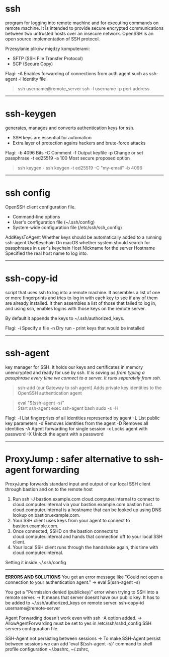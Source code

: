 
# ssh
program for logging into remote machine and for executing commands on remote machine. It is intended to provide secure encrypted communications between two untrusted hosts over an insecure network.
OpenSSH is an open source implementation of SSH protocol.

Przesyłanie plików między komputerami:
  - SFTP (SSH File Transfer Protocol)
  - SCP (Secure Copy)

Flagi:
-A  Enables forwarding of connections from auth agent such as ssh-agent
-i  Identity file

> ssh username@remote_server
> ssh -l username -p port address

---

# ssh-keygen
generates, manages and converts authentication keys for ssh.
  - SSH keys are essential for automation
  - Extra layer of protection agains hackers and brute-force attacks

Flagi:
-b  4096	Bits
-C	Comment
-f	Output keyfile
-p	Change or set passphrase
-t ed25519 -a 100	  Most secure proposed option

> ssh keygen -
> ssh keygen -t ed25519 -C "my-email" -b 4096

---

# ssh config
OpenSSH client configuration file.
  - Command-line options
  - User's configuration file (~/.ssh/config)
  - System-wide configuration file (/etc/ssh/ssh_config)

AddKeysToAgent	Whether keys should be automatically added to a running ssh-agent
UseKeychain	On macOS whether system should search for passphrases in user's keychain
Host	Nickname for the server
Hostname	Specified the real host name to log into.

---

# ssh-copy-id 
script that uses ssh to log into a remote machine. 
It assembles a list of one or more fingerprints and tries to log in with each key to see if any of them are already installed. 
It then assembles a list of those that failed to log in, and using ssh, enables logins with those keys on the remote server.

By default it appends the keys to ~/.ssh/authorized_keys.

Flagi:
-i 	Specify a file
-n	Dry run - print keys that would be installed

---

# ssh-agent
key manager for SSH.
It holds our keys and certificates in memory unencrypted and ready for use by ssh.
*It is saving us from typing a passphrase every time we connect to a server.
It runs separately from ssh.*

> ssh-add	(our Gateway to ssh agent)
Adds private key identities to the OpenSSH authentication agent

> eval "$(ssh-agent -s)"	
Start ssh-agent
exec ssh-agent bash
sudo -s -H

Flagi: 
-l	List fingerprists of all identities represented by agent
-L	List public key parameters
-d	Removes identities from the agent
-D	Removes all identities
-A	Agent forwarding for single session
-x 	Locks agent with password
-X	Unlock the agent with a password

---

# ProxyJump : safer alternative to ssh-agent forwarding
  ProxyJump forwards standard input and output of our local SSH client through bastion and on to the remote host

1. Run ssh -J bastion.example.com cloud.computer.internal to connect to cloud.computer.internal via your bastion.example.com bastion host. cloud.computer.internal is a hostname that can be looked up using DNS lookup on bastion.example.com.
2. Your SSH client uses keys from your agent to connect to bastion.example.com.
3. Once connected, SSHD on the bastion connects to cloud.computer.internal and hands that connection off to your local SSH client.
4. Your local SSH client runs through the handshake again, this time with cloud.computer.internal.

Setting it inside ~/.ssh/config
<!-- Host bastion.example.com
  User carl
Host *.computer.internal
  ProxyJump bastion.example.com
  User carl -->

---

**ERRORS AND SOLUTIONS**
You get an error message like "Could not open a connection to your authentication agent."
-> eval $(ssh-agent -s)

You get a "Permission denied (publickey)" error when trying to SSH into a remote server.
-> It means that server doesnt have our public key. It has to be added to ~/.ssh/authorized_keys on remote server.
ssh-copy-id username@remote-server

Agent Forwarding doesn't work even with ssh -A option added.
-> AllowAgentForwarding must be set to yes in /etc/ssh/sshd_config SSH servers configuration file.

SSH-Agent not persisting between sessions
-> To make SSH-Agent persist between sessions we can add 'eval $(ssh-agent -s)' command to shell profile configuration ~/.bashrc, ~/.zshrc, 
